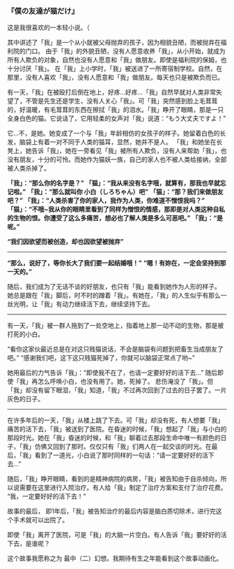 ### 『僕の友達が猫だけ』
这是我很喜欢的一本轻小说。（

其中讲述了「我」是一个从小就被父母抛弃的孩子，因为相貌丑陋，而被抛弃在福利院的门口。
由于「我」的外貌丑陋，没有人愿意收养「我」，从小开始，就成为所有人欺负的对象，自然也没有人愿意和「我」做朋友。即使是福利院的保姆，也十分讨厌「我」。
在「我」上小学时，「我」被送进了一所寄宿制学校。自然，在那里，没有人喜欢「我」，没有人愿意和「我」做朋友。每天也只是被欺负而已。

有一天，「我」在被殴打后倒在地上，好疼...好疼...「我」自然早就对人类非常失望了，不管是先生还是学生，没有人关心「我」。可「我」突然感到脸上毛茸茸的，好温暖，有毛茸茸的东西在擦拭「我」的泪水。「我」睁开了眼睛，那是一只全身白色的猫。它说话了，它用轻柔的女声对「我」说道：“もう大丈夫ですよ！”

它...不，是她。她变成了一个与「我」年龄相仿的女孩子的样子。她留着白色的长发，脑袋上有着一对不同于人类的猫耳，显然，她并不是人。
「我」和她坐在长凳上，她告诉「我」，她在一旁看见「我」被所有人欺负，没有人来帮助「我」，也没有朋友，十分的可怜。而她作为猫妖一族，自己的家人也不被人类给接纳，全部被人类杀掉了。


__「我」：“那么你的名字是？”__
__「猫」：“我从来没有名字哦，就算有，那我也早就忘记啦。”__
__「我」：“那么就叫你 小白（しろちゃん）吧”__
__「猫」：“那？我们来做朋友吧？”__
__「我」：“人类杀害了你的家人，我作为人类，你难道不憎恨我吗？”__
__「猫」：“不哦~我从你的眼睛里看到了同样为憎恨的情感，那即是对人类这种自私的生物的恨。你遭受了这么多痛苦，想必也了解人类是多么可恶吧。”__
__「我」：“是呢。”__

__“我们因欲望而被创造，却也因欲望被抛弃”__
- - -
__“那么，说好了，等你长大了我们要一起结婚哦！”__
__“嗯！有妳在，一定会坚持到那一天的。”__

随后，我们成为了无话不谈的好朋友，也只有「我」能看到她作为人形的样子。
她总是跟在「我」脚后，时不时的蹭着「我」。有她在，「我」的人生似乎有那么一丝光明，让「我」有动力继续活下去，继续坚持下去。
- - -
有一天，「我」被一群人拖到了一处空地上，指着地上那一动不动的生物，那是被打死的小白。

“看你这家伙最近总是在对这只贱猫说话，不会是脑袋有问题到把畜生当成朋友了吧。”
“感谢我们吧，这下这只贱猫死掉了，你就可以脑袋正常点了哟~”

她用最后的力气告诉「我」：“即使我不在了，也请一定要好好的活下去...”
随后即使「我」再怎么呼唤小白，也没有用了。她，死掉了。
悲伤淹没了「我」。但「我」却没有留下眼泪，「我」知道，「我」不过再次回到了过去的日子罢了。一片灰色的日子。
- - -
在许多年后的一天，「我」从楼上跳了下去。可「我」却没有死，有人想要「我」痛苦的活下去，「我」被送到了医院。在昏迷的时候，「我」想起了「我」与小白的那段时光。她在「我」昏迷的时候，和「我」聊着过去那段生命中唯一有颜色的日子，「我」仿佛又回到了那时。仅仅只有「我」们两人在一起交谈的时光。在最后，「我」看到了一道光，小白说了那时同样的一句话：“请一定要好好的活下去...”

随后，「我」睁开眼睛，看到的是精神病院的病房，「我」被告知由于自杀倾向，所以说需要在这里进行入院治疗。有人给「我」制定了治疗方案和支付了治疗花费。
“我，一定要好好的活下去！”

故事的最后，
即1年后，「我」被告知治疗的最后内容是脑白质切除术，进行完这个手术就可以出院了。

即使「我」离开了医院，可是「我」的大脑一片空白。有人告诉「我」要好好的活下去，是谁呢？

这个故事我愿称之为 最中（二）幻想。我期待有生之年能看到这个故事动画化。
